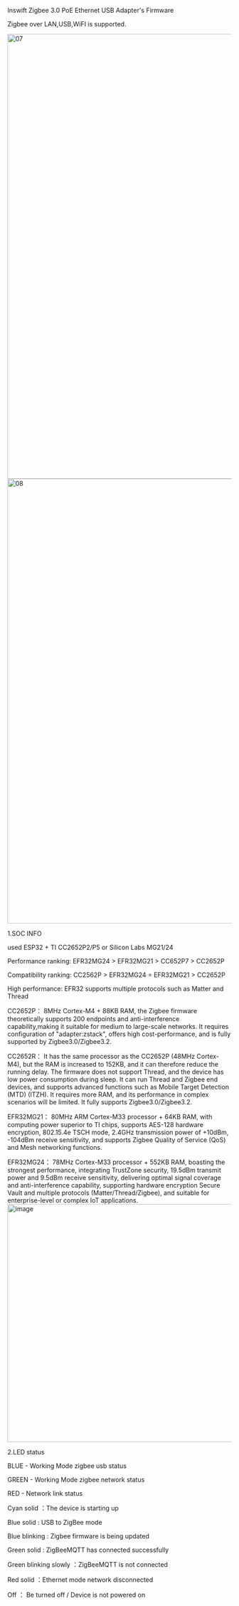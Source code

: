 Inswift Zigbee 3.0 PoE Ethernet USB Adapter's Firmware

Zigbee over LAN,USB,WiFI is supported.

<img width="1000" height="1000" alt="07" src="https://github.com/user-attachments/assets/7fa0eef4-7823-4251-b3df-658bf69f563e" />
<img width="1000" height="1000" alt="08" src="https://github.com/user-attachments/assets/53e889e3-4b1c-41e2-9617-d5ebcaed8c95" />

1.SOC INFO 

used ESP32 + TI CC2652P2/P5 or Silicon Labs MG21/24

Performance ranking: EFR32MG24 > EFR32MG21 > CC652P7 > CC2652P

Compatibility ranking: CC2562P > EFR32MG24 = EFR32MG21 > CC2652P

High performance: EFR32 supports multiple protocols such as Matter and Thread

CC2652P： 
8MHz Cortex-M4 + 88KB RAM, the Zigbee firmware theoretically supports 200 endpoints 
and anti-interference capability,making it suitable for medium to large-scale networks. 
It requires configuration of "adapter:zstack", offers high cost-performance, and is fully supported by Zigbee3.0/Zigbee3.2.

CC2652R： 
It has the same processor as the CC2652P (48MHz Cortex-M4), but the RAM is increased to 152KB,
and it can therefore reduce the running delay. The firmware does not support Thread, and the device
has low power consumption during sleep. It can run Thread and Zigbee end devices, and supports advanced
functions such as Mobile Target Detection (MTD) (ITZH). It requires more RAM, and its performance in complex
scenarios will be limited. It fully supports Zigbee3.0/Zigbee3.2.

EFR32MG21： 
80MHz ARM Cortex-M33 processor + 64KB RAM, with computing power superior to TI chips, 
supports AES-128 hardware encryption, 802.15.4e TSCH mode, 2.4GHz transmission power of +10dBm,
-104dBm receive sensitivity, and supports Zigbee Quality of Service (QoS) and Mesh networking functions.

EFR32MG24：
78MHz Cortex-M33 processor + 552KB RAM, boasting the strongest performance, integrating TrustZone security, 
19.5dBm transmit power and 9.5dBm receive sensitivity, delivering optimal signal coverage and anti-interference capability, 
supporting hardware encryption Secure Vault and multiple protocols (Matter/Thread/Zigbee), and suitable for enterprise-level or complex IoT applications.
<img width="773" height="535" alt="image" src="https://github.com/user-attachments/assets/7df2ee49-3107-4df1-b24a-7d636fb26d1d" />



2.LED status

BLUE - Working Mode zigbee usb status

GREEN - Working Mode zigbee network status

RED - Network link status

Cyan solid ：The device is starting up

Blue solid : USB to ZigBee mode

Blue blinking : Zigbee firmware is being updated

Green solid : ZigBeeMQTT has connected successfully

Green blinking slowly ：ZigBeeMQTT is not connected

Red solid ：Ethernet mode network disconnected

Off ： Be turned off / Device is not powered on


